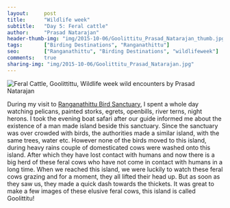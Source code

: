 ```yaml
---
layout:     post
title:      "Wildlife week"
subtitle:   "Day 5: Feral cattle"
author:     "Prasad Natarajan"
header-thumb-img: "img/2015-10-06/Goolittitu_Prasad_Natarajan_thumb.jpg"
tags:       ["Birding Destinations", "Ranganathittu"]
seo: 		["Ranganathittu", "Birding Destinations", "wildlifeweek"]
comments:   true
sharing-img: "img/2015-10-06/Goolittitu_Prasad_Natarajan.jpg"
---
```



<img src="{{ site.baseurl }}/img/2015-10-06/Goolittitu_Prasad_Natarajan.jpg" alt="Feral Cattle, Goolittittu, Wildlife week wild encounters by Prasad Natarajan">

<p>
During my visit to <a href="http://www.wilderhood.com/destination/Ranganathittu">Ranganathittu Bird Sanctuary</a>, I spent a whole day watching pelicans, painted storks, egrets, openbills, river terns, night herons. I took the evening boat safari after our guide informed me about the existence of a man made island beside this sanctuary. Since the sanctuary was over crowded with birds, the authorities made a similar island, with the same trees, water etc. However none of the birds moved to this island, during heavy rains couple of domesticated cows were washed onto this island. After which they have lost contact with humans and now there is a big herd of these feral cows who have not come in contact with humans in a long time. When we reached this island, we were luckily to watch these feral cows grazing and for a moment, they all lifted their head up. But as soon as they saw us, they made a quick dash towards the thickets. It was great to make a few images of these elusive feral cows, this island is called Goolittitu!
</p>